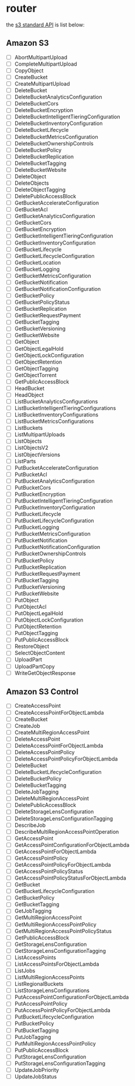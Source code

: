 # router

 the [s3 standard API](https://docs.aws.amazon.com/AmazonS3/latest/API/Welcome.html) is list below:

## Amazon S3

- [ ] AbortMultipartUpload
- [ ] CompleteMultipartUpload
- [ ] CopyObject
- [ ] CreateBucket
- [ ] CreateMultipartUpload
- [ ] DeleteBucket
- [ ] DeleteBucketAnalyticsConfiguration
- [ ] DeleteBucketCors
- [ ] DeleteBucketEncryption
- [ ] DeleteBucketIntelligentTieringConfiguration
- [ ] DeleteBucketInventoryConfiguration
- [ ] DeleteBucketLifecycle
- [ ] DeleteBucketMetricsConfiguration
- [ ] DeleteBucketOwnershipControls
- [ ] DeleteBucketPolicy
- [ ] DeleteBucketReplication
- [ ] DeleteBucketTagging
- [ ] DeleteBucketWebsite
- [ ] DeleteObject
- [ ] DeleteObjects
- [ ] DeleteObjectTagging
- [ ] DeletePublicAccessBlock
- [ ] GetBucketAccelerateConfiguration
- [ ] GetBucketAcl
- [ ] GetBucketAnalyticsConfiguration
- [ ] GetBucketCors
- [ ] GetBucketEncryption
- [ ] GetBucketIntelligentTieringConfiguration
- [ ] GetBucketInventoryConfiguration
- [ ] GetBucketLifecycle
- [ ] GetBucketLifecycleConfiguration
- [ ] GetBucketLocation
- [ ] GetBucketLogging
- [ ] GetBucketMetricsConfiguration
- [ ] GetBucketNotification
- [ ] GetBucketNotificationConfiguration
- [ ] GetBucketPolicy
- [ ] GetBucketPolicyStatus
- [ ] GetBucketReplication
- [ ] GetBucketRequestPayment
- [ ] GetBucketTagging
- [ ] GetBucketVersioning
- [ ] GetBucketWebsite
- [ ] GetObject
- [ ] GetObjectLegalHold
- [ ] GetObjectLockConfiguration
- [ ] GetObjectRetention
- [ ] GetObjectTagging
- [ ] GetObjectTorrent
- [ ] GetPublicAccessBlock
- [ ] HeadBucket
- [ ] HeadObject
- [ ] ListBucketAnalyticsConfigurations
- [ ] ListBucketIntelligentTieringConfigurations
- [ ] ListBucketInventoryConfigurations
- [ ] ListBucketMetricsConfigurations
- [ ] ListBuckets
- [ ] ListMultipartUploads
- [ ] ListObjects
- [ ] ListObjectsV2
- [ ] ListObjectVersions
- [ ] ListParts
- [ ] PutBucketAccelerateConfiguration
- [ ] PutBucketAcl
- [ ] PutBucketAnalyticsConfiguration
- [ ] PutBucketCors
- [ ] PutBucketEncryption
- [ ] PutBucketIntelligentTieringConfiguration
- [ ] PutBucketInventoryConfiguration
- [ ] PutBucketLifecycle
- [ ] PutBucketLifecycleConfiguration
- [ ] PutBucketLogging
- [ ] PutBucketMetricsConfiguration
- [ ] PutBucketNotification
- [ ] PutBucketNotificationConfiguration
- [ ] PutBucketOwnershipControls
- [ ] PutBucketPolicy
- [ ] PutBucketReplication
- [ ] PutBucketRequestPayment
- [ ] PutBucketTagging
- [ ] PutBucketVersioning
- [ ] PutBucketWebsite
- [ ] PutObject
- [ ] PutObjectAcl
- [ ] PutObjectLegalHold
- [ ] PutObjectLockConfiguration
- [ ] PutObjectRetention
- [ ] PutObjectTagging
- [ ] PutPublicAccessBlock
- [ ] RestoreObject
- [ ] SelectObjectContent
- [ ] UploadPart
- [ ] UploadPartCopy
- [ ] WriteGetObjectResponse

## Amazon S3 Control

- [ ] CreateAccessPoint
- [ ] CreateAccessPointForObjectLambda
- [ ] CreateBucket
- [ ] CreateJob
- [ ] CreateMultiRegionAccessPoint
- [ ] DeleteAccessPoint
- [ ] DeleteAccessPointForObjectLambda
- [ ] DeleteAccessPointPolicy
- [ ] DeleteAccessPointPolicyForObjectLambda
- [ ] DeleteBucket
- [ ] DeleteBucketLifecycleConfiguration
- [ ] DeleteBucketPolicy
- [ ] DeleteBucketTagging
- [ ] DeleteJobTagging
- [ ] DeleteMultiRegionAccessPoint
- [ ] DeletePublicAccessBlock
- [ ] DeleteStorageLensConfiguration
- [ ] DeleteStorageLensConfigurationTagging
- [ ] DescribeJob
- [ ] DescribeMultiRegionAccessPointOperation
- [ ] GetAccessPoint
- [ ] GetAccessPointConfigurationForObjectLambda
- [ ] GetAccessPointForObjectLambda
- [ ] GetAccessPointPolicy
- [ ] GetAccessPointPolicyForObjectLambda
- [ ] GetAccessPointPolicyStatus
- [ ] GetAccessPointPolicyStatusForObjectLambda
- [ ] GetBucket
- [ ] GetBucketLifecycleConfiguration
- [ ] GetBucketPolicy
- [ ] GetBucketTagging
- [ ] GetJobTagging
- [ ] GetMultiRegionAccessPoint
- [ ] GetMultiRegionAccessPointPolicy
- [ ] GetMultiRegionAccessPointPolicyStatus
- [ ] GetPublicAccessBlock
- [ ] GetStorageLensConfiguration
- [ ] GetStorageLensConfigurationTagging
- [ ] ListAccessPoints
- [ ] ListAccessPointsForObjectLambda
- [ ] ListJobs
- [ ] ListMultiRegionAccessPoints
- [ ] ListRegionalBuckets
- [ ] ListStorageLensConfigurations
- [ ] PutAccessPointConfigurationForObjectLambda
- [ ] PutAccessPointPolicy
- [ ] PutAccessPointPolicyForObjectLambda
- [ ] PutBucketLifecycleConfiguration
- [ ] PutBucketPolicy
- [ ] PutBucketTagging
- [ ] PutJobTagging
- [ ] PutMultiRegionAccessPointPolicy
- [ ] PutPublicAccessBlock
- [ ] PutStorageLensConfiguration
- [ ] PutStorageLensConfigurationTagging
- [ ] UpdateJobPriority
- [ ] UpdateJobStatus
